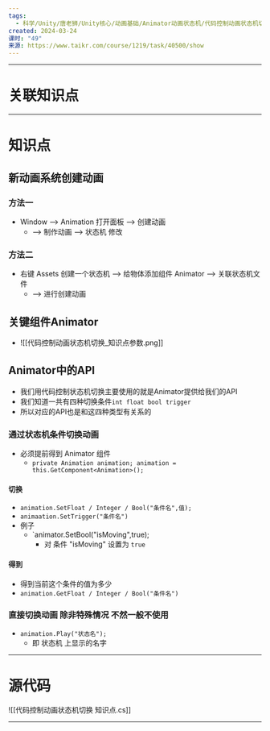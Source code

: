 ```yaml
---
tags:
  - 科学/Unity/唐老狮/Unity核心/动画基础/Animator动画状态机/代码控制动画状态机切换
created: 2024-03-24
课时: "49"
来源: https://www.taikr.com/course/1219/task/40500/show
---
```


---
# 关联知识点



---
# 知识点

## 新动画系统创建动画

### 方法一

- Window ——> Animation 打开面板 ——> 创建动画
	- ——> 制作动画 ——> 状态机 修改
### 方法二

- 右键 Assets 创建一个状态机 ——> 给物体添加组件 Animator ——> 关联状态机文件
	- ——> 进行创建动画
## 关键组件Animator

- ![[代码控制动画状态机切换_知识点参数.png]]
## Animator中的API

- 我们用代码控制状态机切换主要使用的就是Animator提供给我们的API
- 我们知道一共有四种切换条件`int float bool trigger`
- 所以对应的API也是和这四种类型有关系的
### 通过状态机条件切换动画

- 必须提前得到 Animator 组件
	- `private Animation animation; animation = this.GetComponent<Animation>();`
#### 切换

- `animation.SetFloat / Integer / Bool("条件名",值);`
- `animaation.SetTrigger("条件名")`
- 例子
	- `animator.SetBool("isMoving",true);
		- 对 条件 "isMoving" 设置为 `true`
#### 得到

- 得到当前这个条件的值为多少
- `animation.GetFloat / Integer / Bool("条件名")`
### 直接切换动画 除非特殊情况 不然一般不使用

- `animation.Play("状态名");`
	- 即 状态机 上显示的名字

---
# 源代码

![[代码控制动画状态机切换 知识点.cs]]

---
